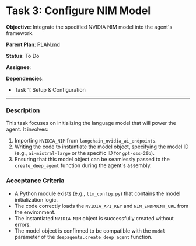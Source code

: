 # Task 3: Configure NIM Model

**Objective**: Integrate the specified NVIDIA NIM model into the agent's framework.

**Parent Plan**: [PLAN.md](../plans/PLAN.md)

**Status**: To Do

**Assignee**:

**Dependencies**:
-   Task 1: Setup & Configuration

---

### Description

This task focuses on initializing the language model that will power the agent. It involves:
1.  Importing `NVIDIA_NIM` from `langchain_nvidia_ai_endpoints`.
2.  Writing the code to instantiate the model object, specifying the model ID (e.g., `ai-mistral-large` or the specific ID for `gpt-oss-20b`).
3.  Ensuring that this model object can be seamlessly passed to the `create_deep_agent` function during the agent's assembly.

### Acceptance Criteria

-   A Python module exists (e.g., `llm_config.py`) that contains the model initialization logic.
-   The code correctly loads the `NVIDIA_API_KEY` and `NIM_ENDPOINT_URL` from the environment.
-   The instantiated `NVIDIA_NIM` object is successfully created without errors.
-   The model object is confirmed to be compatible with the `model` parameter of the `deepagents.create_deep_agent` function.
